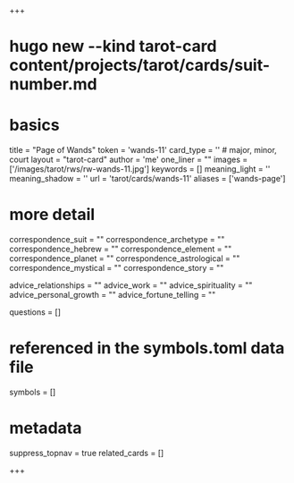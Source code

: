 +++
# hugo new --kind tarot-card content/projects/tarot/cards/suit-number.md
# basics
title     		 = "Page of Wands"
token					 = 'wands-11'
card_type			 = '' # major, minor, court
layout				 = "tarot-card"
author    		 = 'me'
one_liner 		 = ""
images				 = ['/images/tarot/rws/rw-wands-11.jpg']
keywords			 = []
meaning_light  = ''
meaning_shadow = ''
url						 = 'tarot/cards/wands-11'
aliases				 = ['wands-page']

# more detail
correspondence_suit 				= ""
correspondence_archetype 		= ""
correspondence_hebrew 			= ""
correspondence_element 			= ""
correspondence_planet 			= ""
correspondence_astrological = ""
correspondence_mystical 		= ""
correspondence_story 				= ""

advice_relationships 	 = ""
advice_work 					 = ""
advice_spirituality 	 = ""
advice_personal_growth = ""
advice_fortune_telling = ""

questions	= []

# referenced in the symbols.toml data file
symbols	  = []

# metadata
suppress_topnav = true
related_cards 	= []

+++
